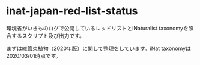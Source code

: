 # inat-japan-red-list-status
環境省がいきものログで公開しているレッドリストとiNaturalist taxonomyを照合するスクリプト及び出力です。

まずは維管束植物（2020年版）に関して整理をしています。iNat taxonomyは2020/03/01時点です。

